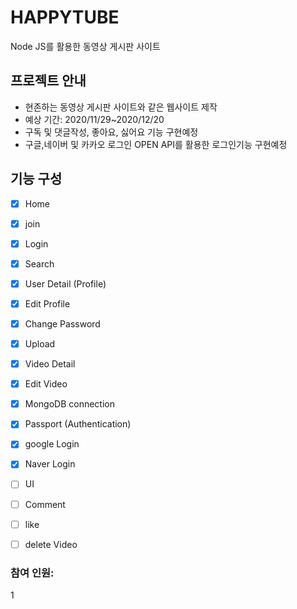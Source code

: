 # HAPPYTUBE

Node JS를 활용한 동영상 게시판 사이트


## 프로젝트 안내

- 현존하는 동영상 게시판 사이트와 같은 웹사이트 제작
- 예상 기간: 2020/11/29~2020/12/20
- 구독 및 댓글작성, 좋아요, 싫어요 기능 구현예정
- 구글,네이버 및 카카오 로그인 OPEN API를 활용한 로그인기능 구현예정


## 기능 구성 

- [x] Home
- [x] join
- [x] Login
- [x] Search
- [x] User Detail (Profile)
- [x] Edit Profile
- [x] Change Password
- [x] Upload
- [x] Video Detail
- [x] Edit Video
- [x] MongoDB connection
- [x] Passport (Authentication)
- [x] google Login
- [x] Naver Login
  
- [ ] UI
- [ ] Comment
- [ ] like

- [ ] delete Video
### 참여 인원:

1
